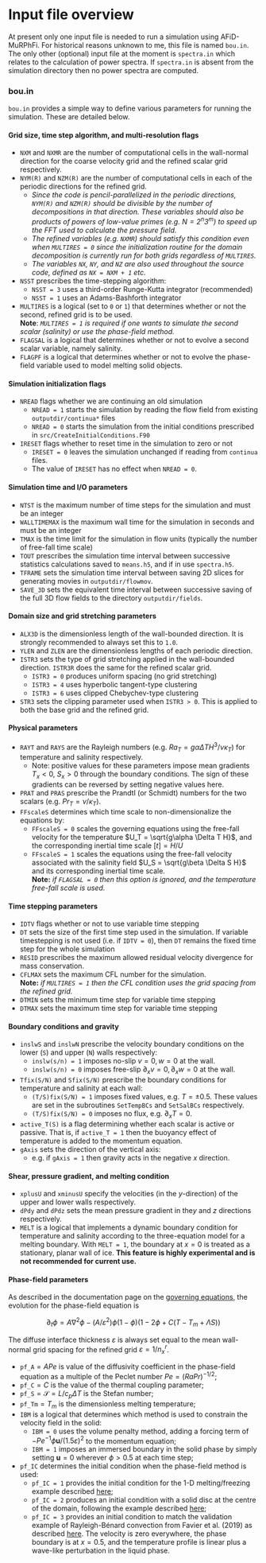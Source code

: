 # Input file overview

At present only one input file is needed to run a simulation using AFiD-MuRPhFi.
For historical reasons unknown to me, this file is named `bou.in`.
The only other (optional) input file at the moment is `spectra.in` which relates to the calculation of power spectra.
If `spectra.in` is absent from the simulation directory then no power spectra are computed.

### bou.in

`bou.in` provides a simple way to define various parameters for running the simulation.
These are detailed below.

#### Grid size, time step algorithm, and multi-resolution flags
- `NXM` and `NXMR` are the number of computational cells in the wall-normal direction for the coarse velocity grid and the refined scalar grid respectively.
- `NYM(R)` and `NZM(R)` are the number of computational cells in each of the periodic directions for the refined grid.
    - *Since the code is pencil-parallelized in the periodic directions, `NYM(R)` and `NZM(R)` should be divisible by the number of decompositions in that direction.
    These variables should also be products of powers of low-value primes (e.g. $N=2^n 3^m$) to speed up the FFT used to calculate the pressure field.*
    - *The refined variables (e.g. `NXMR`) should satisfy this condition even when `MULTIRES = 0` since the initialization routine for the domain decomposition is currently run for both grids regardless of `MULTIRES`.*
    - *The variables `NX`, `NY`, and `NZ` are also used throughout the source code, defined as `NX = NXM + 1` etc.*
- `NSST` prescribes the time-stepping algorithm:
    - `NSST = 3` uses a third-order Runge-Kutta integrator (recommended)
    - `NSST = 1` uses an Adams-Bashforth integrator
- `MULTIRES` is a logical (set to `0` or `1`) that determines whether or not the second, refined grid is to be used.  
**Note**: *`MULTIRES = 1` is required if one wants to simulate the second scalar (salinity) or use the phase-field method.*
- `FLAGSAL` is a logical that determines whether or not to evolve a second scalar variable, namely salinity.
- `FLAGPF` is a logical that determines whether or not to evolve the phase-field variable used to model melting solid objects.

#### Simulation initialization flags
- `NREAD` flags whether we are continuing an old simulation
    - `NREAD = 1` starts the simulation by reading the flow field from existing `outputdir/continua*` files
    - `NREAD = 0` starts the simulation from the initial conditions prescribed in `src/CreateInitialConditions.F90`
- `IRESET` flags whether to reset time in the simulation to zero or not
    - `IRESET = 0` leaves the simulation unchanged if reading from `continua` files. 
    - The value of `IRESET` has no effect when `NREAD = 0`.

#### Simulation time and I/O parameters
- `NTST` is the maximum number of time steps for the simulation and must be an integer
- `WALLTIMEMAX` is the maximum wall time for the simulation in seconds and must be an integer
- `TMAX` is the time limit for the simulation in flow units (typically the number of free-fall time scale)
- `TOUT` prescribes the simulation time interval between successive statistics calculations saved to `means.h5`, and if in use `spectra.h5`.
- `TFRAME` sets the simulation time interval between saving 2D slices for generating movies in `outputdir/flowmov`.
- `SAVE_3D` sets the equivalent time interval between successive saving of the full 3D flow fields to the directory `outputdir/fields`.

#### Domain size and grid stretching parameters
- `ALX3D` is the dimensionless length of the wall-bounded direction. It is strongly recommended to always set this to `1.0`.
- `YLEN` and `ZLEN` are the dimensionless lengths of each periodic direction.
- `ISTR3` sets the type of grid stretching applied in the wall-bounded direction. `ISTR3R` does the same for the refined scalar grid.
    - `ISTR3 = 0` produces uniform spacing (no grid stretching)
    - `ISTR3 = 4` uses hyperbolic tangent-type clustering
    - `ISTR3 = 6` uses clipped Chebychev-type clustering
- `STR3` sets the clipping parameter used when `ISTR3 > 0`. This is applied to both the base grid and the refined grid.

#### Physical parameters
- `RAYT` and `RAYS` are the Rayleigh numbers (e.g. $Ra_T = g\alpha \Delta T H^3 /\nu \kappa_T$) for temperature and salinity respectively.
    - Note: positive values for these parameters impose mean gradients $T_x < 0, \ S_x > 0$ through the boundary conditions. The sign of these gradients can be reversed by setting negative values here.
- `PRAT` and `PRAS` prescribe the Prandtl (or Schmidt) numbers for the two scalars (e.g. $Pr_T = \nu/\kappa_T$).
- `FFscaleS` determines which time scale to non-dimensionalize the equations by:
    - `FFscaleS = 0` scales the governing equations using the free-fall velocity for the temperature $U_T = \sqrt{g\alpha \Delta T H}$, and the corresponding inertial time scale $[t] = H/U$
    - `FFscaleS = 1` scales the equations using the free-fall velocity associated with the salinity field $U_S = \sqrt{g\beta \Delta S H}$ and its corresponding inertial time scale.  
    **Note:** *if `FLAGSAL = 0` then this option is ignored, and the temperature free-fall scale is used.*

#### Time stepping parameters
- `IDTV` flags whether or not to use variable time stepping
- `DT` sets the size of the first time step used in the simulation. If variable timestepping is not used (i.e. if `IDTV = 0`), then `DT` remains the fixed time step for the whole simulation
- `RESID` prescribes the maximum allowed residual velocity divergence for mass conservation.
- `CFLMAX` sets the maximum CFL number for the simulation.  
**Note:** *if `MULTIRES = 1` then the CFL condition uses the grid spacing from the refined grid.*
- `DTMIN` sets the minimum time step for variable time stepping
- `DTMAX` sets the maximum time step for variable time stepping

#### Boundary conditions and gravity
- `inslwS` and `inslwN` prescribe the velocity boundary conditions on the lower (`S`) and upper (`N`) walls respectively:
    - `inslw(s/n) = 1` imposes no-slip $v = 0, w = 0$ at the wall.
    - `inslw(s/n) = 0` imposes free-slip $\partial_x v = 0, \partial_x w = 0$ at the wall.
- `Tfix(S/N)` and `Sfix(S/N)` prescribe the boundary conditions for temperature and salinity at each wall:
    - `(T/S)fix(S/N) = 1` imposes fixed values, e.g. $T = \pm 0.5$. These values are set in the subroutines `SetTempBCs` and `SetSalBCs` respectively.
    - `(T/S)fix(S/N) = 0` imposes no flux, e.g. $\partial_x T = 0$.
- `active_T(S)` is a flag determining whether each scalar is active or passive. That is, if `active_T = 1` then the buoyancy effect of temperature is added to the momentum equation.
- `gAxis` sets the direction of the vertical axis:
    - e.g. if `gAxis = 1` then gravity acts in the negative $x$ direction.

#### Shear, pressure gradient, and melting condition
- `xplusU` and `xminusU` specify the velocities (in the $y$-direction) of the upper and lower walls respectively.
- `dPdy` and `dPdz` sets the mean pressure gradient in the$y$ and $z$ directions respectively.
- `MELT` is a logical that implements a dynamic boundary condition for temperature and salinity according to the three-equation model for a melting boundary. With `MELT = 1`, the boundary at $x=0$ is treated as a stationary, planar wall of ice. **This feature is highly experimental and is not recommended for current use.**

#### Phase-field parameters
As described in the documentation page on the [governing equations](../equations), the evolution for the phase-field equation is

$$
\partial_t \phi = A\nabla^2 \phi - (A/\varepsilon^2) \phi (1-\phi)(1-2\phi+C(T-T_m + \Lambda S))
$$

The diffuse interface thickness $\varepsilon$ is always set equal to the mean wall-normal grid spacing for the refined grid $\varepsilon = 1/n_x^r$.

- `pf_A`$=A Pe$ is value of the diffusivity coefficient in the phase-field equation as a multiple of the Peclet number $Pe=(RaPr)^{-1/2}$;
- `pf_C`$=C$ is the value of the thermal coupling parameter;
- `pf_S`$=\mathcal{S}=L/c_p\Delta T$ is the Stefan number;
- `pf_Tm`$=T_m$ is the dimensionless melting temperature;
- `IBM` is a logical that determines which method is used to constrain the velocity field in the solid:
    - `IBM = 0` uses the volume penalty method, adding a forcing term of $-{Pe}^{-1} \phi \boldsymbol{u}/(1.5\varepsilon)^2$ to the momentum equation;
    - `IBM = 1` imposes an immersed boundary in the solid phase by simply setting $\boldsymbol{u} = 0$ wherever $\phi>0.5$ at each time step;
- `pf_IC` determines the initial condition when the phase-field method is used:
    - `pf_IC = 1` provides the initial condition for the 1-D melting/freezing example described [here](../examples/stefan#1-d-solidification-from-a-cooled-boundary);
    - `pf_IC = 2` produces an initial condition with a solid disc at the centre of the domain, following the example described [here](../examples/stefan/#axisymmetric-melting-of-a-solid-disc-in-2-d);
    - `pf_IC = 3` provides an initial condition to match the validation example of Rayleigh-Bénard convection from Favier et al. (2019) as described [here](../examples/coupled_flows/#2-d-rayleigh-benard-with-a-melting-boundary). The velocity is zero everywhere, the phase boundary is at $x=0.5$, and the temperature profile is linear plus a wave-like perturbation in the liquid phase.